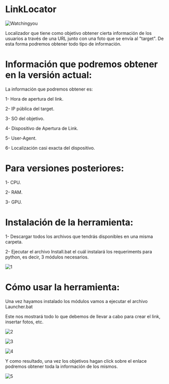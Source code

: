 # LinkLocator

![Watchingyou](https://user-images.githubusercontent.com/92258683/181933953-37ebf3f5-a8b4-4f50-9bc3-e78189376da7.jpg)


Localizador que tiene como objetivo obtener cierta información de los usuarios a través de una URL junto con una foto que se envía al "target". De esta forma podremos obtener todo tipo de información.


# Información que podremos obtener en la versión actual:


La información que podremos obtener es:

1- Hora de apertura del link.

2- IP pública del target.

3- SO del objetivo.

4- Dispositivo de Apertura de Link.

5- User-Agent.

6- Localización casi exacta del dispositivo.




# Para versiones posteriores:

1- CPU.

2- RAM.

3- GPU.



# Instalación de la herramienta:

1- Descargar todos los archivos que tendrás disponibles en una misma carpeta.

2- Ejecutar el archivo Install.bat el cuál instalará los requeriments para python, es decir, 3 módulos necesarios.


![1](https://user-images.githubusercontent.com/92258683/181934134-0d8e7d90-e499-4687-ad93-2c11fdb3242d.png)


# Cómo usar la herramienta:

Una vez hayamos instalado los módulos vamos a ejecutar el archivo Launcher.bat

Este nos mostrará todo lo que debemos de llevar a cabo para crear el link, insertar fotos, etc.


![2](https://user-images.githubusercontent.com/92258683/181934189-3e5e9b70-1bac-4c80-8dec-91e1dd2279b1.png)



![3](https://user-images.githubusercontent.com/92258683/181934193-fc34a2c5-f0cb-430b-a47e-2e903b63543b.png)



![4](https://user-images.githubusercontent.com/92258683/181934194-692d6f73-9f0c-4384-b7a9-f7a2001f72a4.png)


Y como resultado, una vez los objetivos hagan click sobre el enlace podremos obtener toda la información de los mismos.


![5](https://user-images.githubusercontent.com/92258683/181934209-81d5eca5-6f59-40c0-b15f-f8580cde8c05.png)


